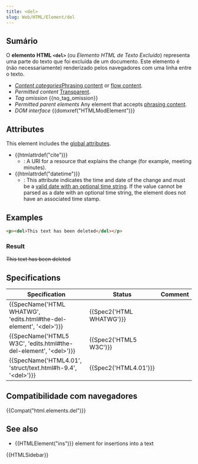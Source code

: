 ```yaml
---
title: <del>
slug: Web/HTML/Element/del
---
```


## Sumário

O **elemento** **HTML `<del>`** (ou _Elemento_ _HTML_ _de Texto Excluído_) representa uma parte do texto que foi excluída de um documento. Este elemento é (não necessariamente) renderizado pelos navegadores com uma linha entre o texto.

- _[Content categories](/pt-BR/docs/HTML/Content_categories)_[Phrasing content](/pt-BR/docs/HTML/Content_categories#Phrasing_content) or [flow content](/pt-BR/docs/HTML/Content_categories#Flow_content).
- _Permitted content_ [Transparent](/pt-BR/docs/HTML/Content_categories#Transparent).
- _Tag omission_ {{no_tag_omission}}
- _Permitted parent elements_ Any element that accepts [phrasing content](/pt-BR/docs/HTML/Content_categories#Phrasing_content).
- _DOM interface_ {{domxref("HTMLModElement")}}

## Attributes

This element includes the [global attributes](/pt-BR/docs/HTML/Global_attributes).

- {{htmlattrdef("cite")}}
  - : A URI for a resource that explains the change (for example, meeting minutes).
- {{htmlattrdef("datetime")}}
  - : This attribute indicates the time and date of the change and must be a [valid date with an optional time string](http://www.w3.org/TR/html5/common-microsyntaxes.html#valid-date-string-with-optional-time). If the value cannot be parsed as a date with an optional time string, the element does not have an associated time stamp.

## Examples

```html
<p><del>This text has been deleted</del></p>
```

### Result

~~This text has been deleted~~

## Specifications

| Specification                                                                                    | Status                           | Comment |
| ------------------------------------------------------------------------------------------------ | -------------------------------- | ------- |
| {{SpecName('HTML WHATWG', 'edits.html#the-del-element', '&lt;del&gt;')}} | {{Spec2('HTML WHATWG')}} |         |
| {{SpecName('HTML5 W3C', 'edits.html#the-del-element', '&lt;del&gt;')}}     | {{Spec2('HTML5 W3C')}}     |         |
| {{SpecName('HTML4.01', 'struct/text.html#h-9.4', '&lt;del&gt;')}}         | {{Spec2('HTML4.01')}}     |         |

## Compatibilidade com navegadores

{{Compat("html.elements.del")}}

## See also

- {{HTMLElement("ins")}} element for insertions into a text

{{HTMLSidebar}}
